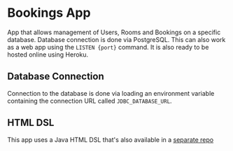 # Bookings App
App that allows management of Users, Rooms and Bookings on a specific database. Database connection is done via PostgreSQL.
This can also work as a web app using the `LISTEN {port}` command. It is also ready to be hosted online using Heroku.

## Database Connection
Connection to the database is done via loading an environment variable containing the connection URL called `JDBC_DATABASE_URL`.

## HTML DSL
This app uses a Java HTML DSL that's also available in a [separate repo](https://github.com/PTKickass/JavaHtmlDSL)

